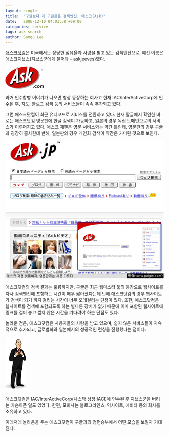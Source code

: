 ```yaml
---
layout: single
title:  "구글보다 더 구글같은 검색엔진, 애스크(Ask)"
date:   2006-12-10 04:01:38 +09:00
categories: service
tags: ask search
author: Samgu Lee
---
```

[애스크닷컴](http://www.ask.com)은 미국에서는 상당한 점유율과 사랑을 받고 있는 검색엔진으로, 예전 이름은 애스크지브스(지브스군에게 물어봐 &#8211; askjeeves)였다.

![애스크 로고](/assets/ask-logo.gif)

과거 인수합병 이야기가 나오면 항상 등장하는 회사고 현재 IAC/InterActiveCorp에 인수된 후, 지도, 블로그 검색 등의 서비스들이 속속 추가되고 있다.

그런 애스크닷컴이 최근 유니코드로 서비스를 전환하고 있다. 현재 팔글에서 확인한 바로는 애스크닷컴 영문판에 한글 검색이 가능하고, [일본](http://ask.jp)의 경우 독립 도메인으로의 서비스가 이루어지고 있다. 애스크 재팬은 영문 서비스와는 약간 틀린데, 영문판의 경우 구글과 굉장히 흡사한데 반해, 일본판의 경우 개인화 검색이 약간은 가미된 것으로 보인다.

![애스크 제팬 홈페이지](/assets/ask-japan-homepage.gif)

애스크닷컴의 검색 결과는 훌륭하지만, 구글은 최근 웹마스터 툴의 등장으로 웹사이트를 자사 검색엔진에 포함하는 시간이 매우 짦아졌다는데 반해 애스크닷컴의 경우 웹사이트가 검색이 되기 까지 걸리는 시간이 너무 오래걸리는 단점이 있다. 또한, 애스크닷컴은 웹사이트를 검색에 포함되도록 하는 별다른 장치가 없기 때문에 이미 포함된 웹사이트에 링크를 걸어 놓고 짦지 않은 시간을 기다려야 하는 단점도 있다.

놀라운 점은, 애스크닷컴은 사용자들의 사랑을 받고 있으며, 쉽지 않은 서비스들이 지속적으로 추가되고, 글로벌화와 일본에서의 성공적인 런칭을 진행했다는 점이다.

![지브스](/assets/jeeves.png)

애스크닷컴은 IAC/InterActiveCorp(나스닥 상장:IACI)에 인수된 후 지브스군을 버리는 가슴아픈 일도 있었다. 한편, 모회사는 블로그라인스, 익사이트, 에비타 등의 회사를 소유하고 있다.

이래저래 놀라움을 주는 애스크닷컴이 구글과의 정면승부에서 어떤 모습을 보일지 기대된다.
